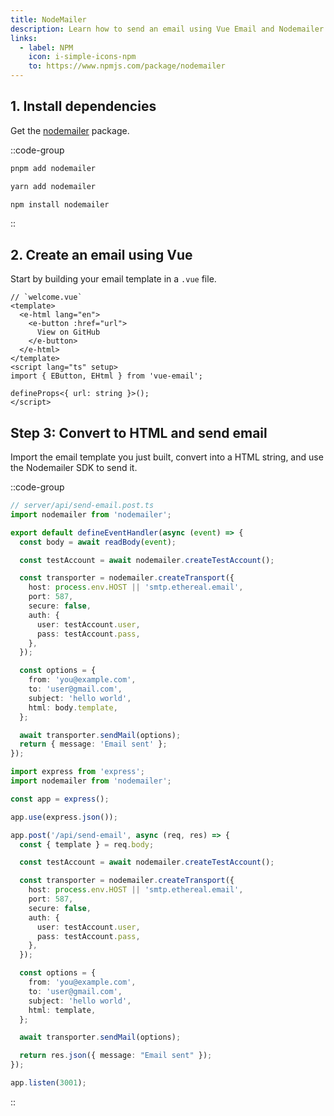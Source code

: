```yaml
---
title: NodeMailer
description: Learn how to send an email using Vue Email and Nodemailer.
links:
  - label: NPM
    icon: i-simple-icons-npm
    to: https://www.npmjs.com/package/nodemailer
---
```


## 1. Install dependencies

Get the [nodemailer](https://www.npmjs.com/package/nodemailer) package.

::code-group
```sh [pnpm]
pnpm add nodemailer
```
```sh [yarn]
yarn add nodemailer
```
```sh [npm]
npm install nodemailer
```
::

## 2. Create an email using Vue

Start by building your email template in a `.vue` file.


```vue
// `welcome.vue`
<template>
  <e-html lang="en">
    <e-button :href="url">
      View on GitHub
    </e-button>
  </e-html>
</template>
<script lang="ts" setup>
import { EButton, EHtml } from 'vue-email';

defineProps<{ url: string }>();
</script>
```

## Step 3: Convert to HTML and send email

Import the email template you just built, convert into a HTML string, and use the Nodemailer SDK to send it.

::code-group

```ts [Nuxt 3]
// server/api/send-email.post.ts
import nodemailer from 'nodemailer';

export default defineEventHandler(async (event) => {
  const body = await readBody(event);

  const testAccount = await nodemailer.createTestAccount();

  const transporter = nodemailer.createTransport({
    host: process.env.HOST || 'smtp.ethereal.email',
    port: 587,
    secure: false,
    auth: {
      user: testAccount.user,
      pass: testAccount.pass,
    },
  });

  const options = {
    from: 'you@example.com',
    to: 'user@gmail.com',
    subject: 'hello world',
    html: body.template,
  };

  await transporter.sendMail(options);
  return { message: 'Email sent' };
});
```

```ts [NodeJs]
import express from 'express';
import nodemailer from 'nodemailer';

const app = express();

app.use(express.json());

app.post('/api/send-email', async (req, res) => {
  const { template } = req.body;

  const testAccount = await nodemailer.createTestAccount();

  const transporter = nodemailer.createTransport({
    host: process.env.HOST || 'smtp.ethereal.email',
    port: 587,
    secure: false,
    auth: {
      user: testAccount.user,
      pass: testAccount.pass,
    },
  });

  const options = {
    from: 'you@example.com',
    to: 'user@gmail.com',
    subject: 'hello world',
    html: template,
  };

  await transporter.sendMail(options);

  return res.json({ message: "Email sent" });
});

app.listen(3001);
```

::